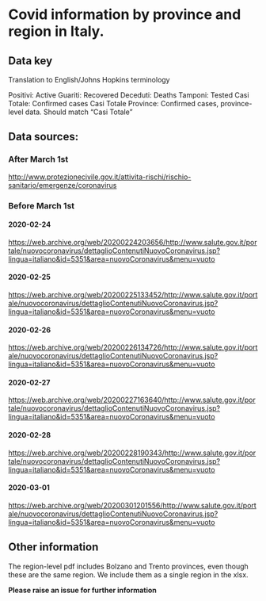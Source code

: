 # Covid information by province and region in Italy. 

## Data key

Translation to English/Johns Hopkins terminology

Positivi: Active
Guariti: Recovered
Deceduti: Deaths
Tamponi: Tested
Casi Totale: Confirmed cases 
Casi Totale Province: Confirmed cases, province-level data. Should match “Casi Totale”

## Data sources:

### After March 1st 

http://www.protezionecivile.gov.it/attivita-rischi/rischio-sanitario/emergenze/coronavirus

### Before March 1st

#### 2020-02-24

https://web.archive.org/web/20200224203656/http://www.salute.gov.it/portale/nuovocoronavirus/dettaglioContenutiNuovoCoronavirus.jsp?lingua=italiano&id=5351&area=nuovoCoronavirus&menu=vuoto

#### 2020-02-25

https://web.archive.org/web/20200225133452/http://www.salute.gov.it/portale/nuovocoronavirus/dettaglioContenutiNuovoCoronavirus.jsp?lingua=italiano&id=5351&area=nuovoCoronavirus&menu=vuoto

#### 2020-02-26

https://web.archive.org/web/20200226134726/http://www.salute.gov.it/portale/nuovocoronavirus/dettaglioContenutiNuovoCoronavirus.jsp?lingua=italiano&id=5351&area=nuovoCoronavirus&menu=vuoto

#### 2020-02-27

https://web.archive.org/web/20200227163640/http://www.salute.gov.it/portale/nuovocoronavirus/dettaglioContenutiNuovoCoronavirus.jsp?lingua=italiano&id=5351&area=nuovoCoronavirus&menu=vuoto

#### 2020-02-28

https://web.archive.org/web/20200228190343/http://www.salute.gov.it/portale/nuovocoronavirus/dettaglioContenutiNuovoCoronavirus.jsp?lingua=italiano&id=5351&area=nuovoCoronavirus&menu=vuoto

#### 2020-03-01

https://web.archive.org/web/20200301201556/http://www.salute.gov.it/portale/nuovocoronavirus/dettaglioContenutiNuovoCoronavirus.jsp?lingua=italiano&id=5351&area=nuovoCoronavirus&menu=vuoto

## Other information

The region-level pdf includes Bolzano and Trento provinces, even though these are the same region. We include them as a single region in the xlsx. 

**Please raise an issue for further information**
